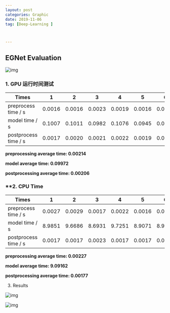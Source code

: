 ```yaml
---
layout: post
categories: Graphic
date: 2019-11-06
tag: [Deep-Learning ] 



---
```




## EGNet Evaluation

![img](https://tva1.sinaimg.cn/large/006y8mN6ly1g8ol6oj5msj307h0b4wfe.jpg)

### **1. GPU 运行时间测试**

| Times                | 1      | 2      | 3      | 4      | 5      | 6      | 7      | 8      | 9      | 10     |
| -------------------- | ------ | ------ | ------ | ------ | ------ | ------ | ------ | ------ | ------ | ------ |
| preprocess time / s  | 0.0016 | 0.0016 | 0.0023 | 0.0019 | 0.0016 | 0.0023 | 0.0027 | 0.0028 | 0.0024 | 0.0022 |
| model time / s       | 0.1007 | 0.1011 | 0.0982 | 0.1076 | 0.0945 | 0.0970 | 0.0997 | 0.0948 | 0.1021 | 0.1015 |
| postprocess time / s | 0.0017 | 0.0020 | 0.0021 | 0.0022 | 0.0019 | 0.0019 | 0.0027 | 0.0018 | 0.0021 | 0.0022 |

**preprocessing average time: 0.00214**

**model average time: 0.09972**

**postprocessing average time: 0.00206**



### **2. CPU Time

| Times                | 1      | 2      | 3      | 4      | 5      | 6      | 7      | 8      | 9      | 10     |
| -------------------- | ------ | ------ | ------ | ------ | ------ | ------ | ------ | ------ | ------ | ------ |
| preprocess time / s  | 0.0027 | 0.0029 | 0.0017 | 0.0022 | 0.0016 | 0.0017 | 0.0028 | 0.0024 | 0.0031 | 0.0016 |
| model time / s       | 8.9851 | 9.6686 | 8.6931 | 9.7251 | 8.9071 | 8.9628 | 8.9946 | 8.9697 | 8.9452 | 9.0649 |
| postprocess time / s | 0.0017 | 0.0017 | 0.0023 | 0.0017 | 0.0017 | 0.0018 | 0.0017 | 0.0017 | 0.0018 | 0.0016 |

**preprocessing average time: 0.00227**

**model average time: 9.09162**

**postprocessing average time: 0.00177**



3. Results

![img](https://tva1.sinaimg.cn/large/006y8mN6ly1g8ol8on2b6j307h0b4ab1.jpg)

![img](https://tva1.sinaimg.cn/large/006y8mN6ly1g8ol8t9igaj307h0b4wed.jpg)